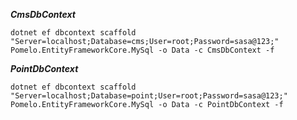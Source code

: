 ***CmsDbContext***
```
dotnet ef dbcontext scaffold "Server=localhost;Database=cms;User=root;Password=sasa@123;" Pomelo.EntityFrameworkCore.MySql -o Data -c CmsDbContext -f
```
***PointDbContext***
```
dotnet ef dbcontext scaffold "Server=localhost;Database=point;User=root;Password=sasa@123;" Pomelo.EntityFrameworkCore.MySql -o Data -c PointDbContext -f
```